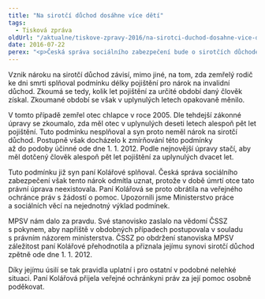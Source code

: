 ```yaml
---
title: "Na sirotčí důchod dosáhne více dětí"
tags:
  - Tisková zpráva
oldUrl: "/aktualne/tiskove-zpravy-2016/na-sirotci-duchod-dosahne-vice-deti"
date: 2016-07-22
perex: "<p>Česká správa sociálního zabezpečení bude o sirotčích důchodech rozhodovat mírnějším způsobem, než tomu bylo doposud. Více osiřelých dětí se tak dočká finanční podpory. Stávající zákonná úprava se vztahuje i na ty, kterým zemřel rodič ještě před tím, než nabyla účinnosti.  Za touto změnou stojí odhodlání paní Kolářové, která se odmítla smířit s pro ni nepříznivým rozhodnutím České správy sociálního zabezpečení (ČSSZ). Ministerstvo práce a sociálních věcí vydalo na podkladě případu jejího syna stanovisko, kterým se nyní musí řídit ČSSZ. Jsme rádi, že jsme v tomto úsilí mohli paní Kolářové pomoci. </p>"
---
```


<!-- imported from the old website -->

<p>Vznik nároku na sirotčí důchod závisí, mimo jiné, na tom, zda zemřelý rodič ke dni smrti splňoval podmínku délky pojištění pro nárok na invalidní důchod. Zkoumá se tedy, kolik let pojištění za určité období daný člověk získal. Zkoumané období se však v uplynulých letech opakovaně měnilo. </p> <p>V tomto případě zemřel otec chlapce v roce 2005. Dle tehdejší zákonné úpravy se zkoumalo, zda měl otec v uplynulých deseti letech alespoň pět let pojištění. Tuto podmínku nesplňoval a syn proto neměl nárok na sirotčí důchod. Postupně však docházelo k zmírňování této podmínky až do podoby účinné ode dne 1. 1. 2012. Podle nejnovější úpravy stačí, aby měl dotčený člověk alespoň pět let pojištění za uplynulých dvacet let. </p> <p>Tuto podmínku již syn paní Kolářové splňoval. Česká správa sociálního zabezpečení však tento nárok odmítla uznat, protože v době úmrtí otce tato právní úprava neexistovala. Paní Kolářová se proto obrátila na veřejného ochránce práv s žádostí o pomoc. Upozornili jsme Ministerstvo práce a sociálních věcí na nejednotný výklad podmínek. </p> <p>MPSV nám dalo za pravdu. Své stanovisko zaslalo na vědomí ČSSZ s pokynem, aby napříště v obdobných případech postupovala v souladu s právním názorem ministerstva. ČSSZ po obdržení stanoviska MPSV záležitost paní Kolářové přehodnotila a přiznala jejímu synovi sirotčí důchod zpětně ode dne 1. 1. 2012.</p> <p>Díky jejímu úsilí se tak pravidla uplatní i pro ostatní v podobné nelehké situaci. Paní Kolářová přijela veřejné ochránkyni práv za její pomoc osobně poděkovat. </p>
